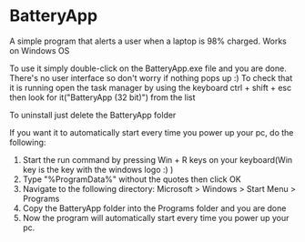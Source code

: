 # BatteryApp

A simple program that alerts a user when a laptop is 98% charged.
Works on Windows OS

To use it simply double-click on the BatteryApp.exe file and you are done.
  There's no user interface so don't worry if nothing pops up :)
  To check that it is running open the task manager by using the keyboard ctrl + shift + esc
   then look for it("BatteryApp (32 bit)") from the list

To uninstall just delete the BatteryApp folder

If you want it to automatically start every time you power up your pc, do the following:

1. Start the run command by pressing Win + R keys on your keyboard(Win key is the key with the windows logo :) )
2. Type "%ProgramData%" without the quotes then click OK
3. Navigate to the following directory:
          Microsoft > Windows > Start Menu > Programs
4. Copy the BatteryApp folder into the Programs folder and you are done
5. Now the program will automatically start every time you power up your pc.
